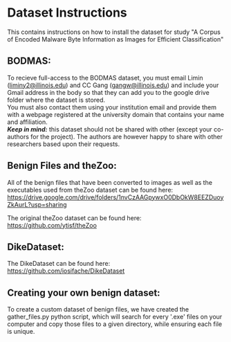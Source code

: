 # Dataset Instructions

This contains instructions on how to install the dataset for study "A Corpus of Encoded Malware Byte Information as Images for Efficient Classification"

## BODMAS:
To recieve full-access to the BODMAS dataset, you must email Limin (liminy2@illinois.edu) and CC Gang (gangw@illinois.edu) and include your Gmail address in the body so that they can add you to the google drive folder where the dataset is stored.<br />You must also contact them using your institution email and provide them with a webpage registered at the university domain that contains your name and affiliation.<br />
***Keep in mind:*** this dataset should not be shared with other (except your co-authors for the project). The authors are however happy to share with other researchers based upon their requests.

## Benign Files and theZoo:
All of the benign files that have been converted to images as well as the executables used from theZoo dataset can be found here: 
https://drive.google.com/drive/folders/1nvCzAAGpywxO0DbOkW8EEZDuoyZkAurL?usp=sharing

The original theZoo dataset can be found here:
https://github.com/ytisf/theZoo

## DikeDataset:
The DikeDataset can be found here:
https://github.com/iosifache/DikeDataset

## Creating your own benign dataset:
To create a custom dataset of benign files, we have created the gather_files.py python script, which will search for every '.exe' files on your computer and copy those files to a given directory, while ensuring each file is unique.
